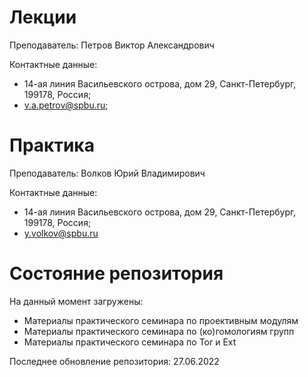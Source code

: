 # Лекции

Преподаватель: Петров Виктор Александрович

Контактные данные: 
+ 14-ая линия Васильевского острова, дом 29, Санкт-Петербург, 199178, Россия; 
+ v.a.petrov@spbu.ru;

# Практика

Преподаватель: Волков Юрий Владимирович

Контактные данные:
+ 14-ая линия Васильевского острова, дом 29, Санкт-Петербург, 199178, Россия;
+ y.volkov@spbu.ru

# Состояние репозитория

На данный момент загружены:
+ Материалы практического семинара по проективным модулям
+ Материалы практического семинара по (ко)гомологиям групп
+ Материалы практического семинара по Tor и Ext

Последнее обновление репозитория: 27.06.2022
